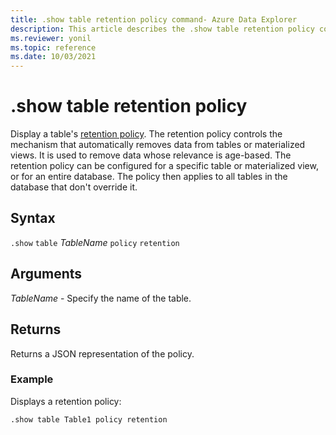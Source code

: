 ```yaml
---
title: .show table retention policy command- Azure Data Explorer
description: This article describes the .show table retention policy command in Azure Data Explorer.
ms.reviewer: yonil
ms.topic: reference
ms.date: 10/03/2021
---
```

# .show table retention policy

Display a table's [retention policy](retentionpolicy.md). The retention policy controls the mechanism that automatically removes data from tables or materialized views. It is used to remove data whose relevance is age-based. The retention policy can be configured for a specific table or materialized view, or for an entire database. The policy then applies to all tables in the database that don't override it.

## Syntax

`.show` `table` *TableName* `policy` `retention` 

## Arguments

*TableName* - Specify the name of the table. 

## Returns

Returns a JSON representation of the policy.

### Example

Displays a retention policy:

```kusto
.show table Table1 policy retention
```
